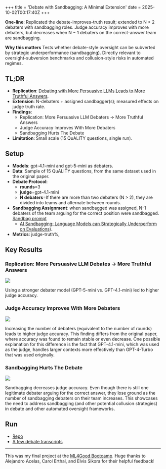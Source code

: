 +++
title = 'Debate with Sandbagging: A Minimal Extension'
date = 2025-10-02T00:17:40Z
+++

**One-line**: Replicated the debate-improves-truth result; extended to N > 2 debaters with sandbagging roles. Judge accuracy improves with more debaters, but decreases when N − 1 debaters on the correct-answer team are sandbagging.

**Why this matters**
Tests whether debate-style oversight can be subverted by strategic underperformance (sandbagging). Directly relevant to oversight-subversion benchmarks and collusion-style risks in automated regimes.

## TL;DR
- **Replication**: [Debating with More Persuasive LLMs Leads to More Truthful Answers](https://arxiv.org/pdf/2402.06782).
- **Extension**: N-debaters + assigned sandbagger(s); measured effects on judge truth rate.
- **Findings**:
  - Replication: More Persuasive LLM Debaters → More Truthful Answers
  - Judge Accuracy Improves With More Debaters
  - Sandbagging Hurts The Debate
- **Limitation**: Small scale (15 QuALITY questions, single run).

## Setup
- **Models**: gpt-4.1-mini and gpt-5-mini as debaters.
- **Data**: Sample of 15 QuALITY questions, from the same dataset used in the original paper.
- **Debate Protocol**:
  - **rounds**=3
  - **judge**=gpt-4.1-mini
  - **N debaters**=If there are more than two debaters (N > 2), they are divided into teams and alternate between rounds.
- **Sandbagging Assignment**: when sandbagged was assigned, N-1 debaters of the team arguing for the correct position were sandbagged. [Sandbag prompt](https://github.com/renan-cunha/llm_debate/blob/main/sandbag_prompt.txt)
  -  [AI Sandbagging: Language Models can Strategically Underperform on Evaluations](https://arxiv.org/abs/2406.07358)).
- **Metrics**: judge-truth%,

## Key Results

### Replication: More Persuasive LLM Debates → More Truthful Answers

![](/img/chart.svg)

Using a stronger debater model (GPT-5-mini vs. GPT-4.1-mini) led to higher judge accuracy.

### Judge Accuracy Improves With More Debaters

![](/img/num_debaters.svg)

Increasing the number of debaters (equivalent to the number of rounds) leads to higher judge accuracy.
This finding differs from the original paper, where accuracy was found to remain stable or even decrease.
One possible explanation for this difference is the fact that GPT-4.1-mini, which was used as the judge, handles larger contexts more effectively than GPT-4-Turbo that was used originally.


### Sandbagging Hurts The Debate

![](/img/sandbag_chart.svg)

Sandbagging decreases judge accuracy. Even though there is still one legitimate debater arguing for the correct answer, they lose ground as the number of sandbagging debaters on their team increases. This showcases the need to address sandbagging (and other potential collusion strategies) in debate and other automated oversight frameworks.


## Run

* [Repo](https://github.com/renan-cunha/llm_debate/blob/main)
* [A few debate transcripts](https://github.com/renan-cunha/llm_debate/blob/main/transcripts)


***

This was my final project at the [ML4Good Bootcamp](https://www.ml4good.org/). Huge thanks to Alejandro Acelas, Carol Erthal, and Elvis Sikora for their helpful feedback!
